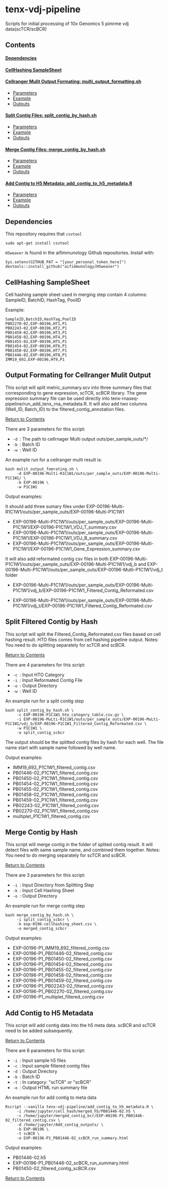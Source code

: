 # tenx-vdj-pipeline

Scripts for initial processing of 10x Genomics 5 pimrme vdj data(scTCR/scBCR)

<a id="contents"></a>

## Contents

#### [Dependencies](#dependencies)

#### [CellHashing SampleSheet](#SampleSheet)


#### [Cellranger Mulit Output Formating: multi_output_formatting.sh](#formating)
- [Parameters](#formating_param)
- [Example](#formating_example)
- [Outputs](#formating_outputs)

#### [Split Contig Files: split_contig_by_hash.sh](#split)
- [Parameters](#split_param)
- [Example](#split_example)
- [Outputs](#split_outputs)

#### [Merge Contig Files: merge_contig_by_hash.sh](#merge)
- [Parameters](#merge_param)
- [Example](#merge_example)
- [Outputs](#merge_outputs)

#### [Add Contig to H5 Metadata: add_contig_to_h5_metadata.R](#add_contig)
- [Parameters](#add_contig_param)
- [Example](#add_contig_example)
- [Outputs](#add_contig_outputs)


<a id="dependencies"></a>

## Dependencies

This repository requires that `csvtool`
```
sudo apt-get install csvtool
```

`H5weaver` is found in the aifimmunology Github repositories. Install with:
```
Sys.setenv(GITHUB_PAT = "[your_personal_token_here]")
devtools::install_github("aifimmunology/H5weaver")
```

<a id="SampleSheet"></a>

## CellHashing SampleSheet

Cell hashing sample sheet used in merging step contain 4 columns: SampleID, BatchID, HashTag, PoolID

Example:
```
SampleID,BatchID,HashTag,PoolID
PB02270-02,EXP-00196,HT1,P1
PB02243-02,EXP-00196,HT2,P1
PB01459-02,EXP-00196,HT3,P1
PB01458-02,EXP-00196,HT4,P1
PB01455-02,EXP-00196,HT5,P1
PB01454-02,EXP-00196,HT6,P1
PB01450-02,EXP-00196,HT7,P1
PB01446-02,EXP-00196,HT8,P1
IMM19_692,EXP-00196,HT9,P1
```

<a id="formating"></a>

## Output Formating for Cellranger Mulit 0utput

This script will split metric_summary.scv into three summary files that corresponding to gene expression, scTCR, scBCR library. The gene expression summary file can be used directly into tenx-rnaseq-pipeline/run_add_tenx_rna_metadata.R. It will also add two columns (Well_ID, Batch_ID) to the filtered_contig_annotation files. 


[Return to Contents](#contents)

<a id="formating_param"></a>

There are 3 parameters for this script:  
- `-d `: The path to cellrnager Multi output outs/per_sample_outs/*/   
- `-b `: Batch ID 
- `-w `: Well ID

<a id="formating_example"></a>


An example run for a cellranger multi result is:
```
bash mulit_output_fomrating.sh \
     -d EXP-00196-Multi-R1C1W1/outs/per_sample_outs/EXP-00196-Multi-P1C1W1/ \
     -b EXP-00196 \
     -w P1C1W1
```
<a id="formating_outputs"></a>


Output examples: 

It should add three sumary files under EXP-00196-Multi-R1C1W1/outs/per_sample_outs/EXP-00196-Multi-P1C1W1

- EXP-00196-Multi-P1C1W1/outs/per_sample_outs/EXP-00196-Multi-P1C1W1/EXP-00196-P1C1W1_VDJ_T_summary.csv
- EXP-00196-Multi-P1C1W1/outs/per_sample_outs/EXP-00196-Multi-P1C1W1/EXP-00196-P1C1W1_VDJ_B_summary.csv
- EXP-00196-Multi-P1C1W1/outs/per_sample_outs/EXP-00196-Multi-P1C1W1/EXP-00196-P1C1W1_Gene_Expression_summary.csv

It will also add reformated contig csv files in both EXP-00196-Multi-P1C1W1/outs/per_sample_outs/EXP-00196-Multi-P1C1W1/vdj_b and EXP-00196-Multi-P1C1W1/outs/per_sample_outs/EXP-00196-Mutli-P1C1W1/vdj_t folder

- EXP-00196-Multi-P1C1W1/outs/per_sample_outs/EXP-00196-Multi-P1C1W1/vdj_b/EXP-00196-P1C1W1_Filtered_Contig_Reformated.csv

- EXP-00196-Multi-P1C1W1/outs/per_sample_outs/EXP-00196-Multi-P1C1W1/vdj_t/EXP-00196-P1C1W1_Filtered_Contig_Reformated.csv


<a id="split"></a>

## Split Filtered Contig by Hash 

This script will split the Filtered_Contig_Reformated.csv files based on cell hashing result. HTO files comes from cell hashing pipeline output. Notes: You need to do splitting separately for scTCR and scBCR.

[Return to Contents](#contents)

<a id="split_param"></a>

There are 4 parameters for this script:  
- `-c `: Input HTO Category
- `-i `: Input Reformated Contig File 
- `-o `: Output Directory
- `-w `: Well ID


<a id="split_example"></a>


An example run for a split contig step
```
bash split_contig_by_hash.sh \
     -c EXP-00196-P1C1W1_hto_category_table.csv.gz \
     -i EXP-00196-MuLti-R1C1W1/outs/per_sample_outs/EXP-00196-MuLti-P1C1W1/vdj_b/EXP-00196-P1C1W1_Filtered_Contig_Reformated.csv \
     -w P1C1W1 \
     -o split_contig_scbcr
```


<a id="split_outputs"></a>

The output should be the splitted contig files by hash for each well. The file name start with sample name followed by well name.

Output examples: 

- IMM19_692_P1C1W1_filtered_contig.csv
- PB01446-02_P1C1W1_filtered_contig.csv
- PB01450-02_P1C1W1_filtered_contig.csv
- PB01454-02_P1C1W1_filtered_contig.csv
- PB01455-02_P1C1W1_filtered_contig.csv
- PB01458-02_P1C1W1_filtered_contig.csv
- PB01459-02_P1C1W1_filtered_contig.csv
- PB02243-02_P1C1W1_filtered_contig.csv
- PB02270-02_P1C1W1_filtered_contig.csv
- multiplet_P1C1W1_filtered_contig.csv

## Merge Contig by Hash 

This script will merge contig in the folder of splited contig result. It will detect files with same sample name, and combined them together. Notes: You need to do merging separately for scTCR and scBCR.

[Return to Contents](#contents)

<a id="merge_param"></a>


There are 3 parameters for this script:  
- `-i `: Input Directory from Splitting Step
- `-k `: Input Cell Hashing Sheet 
- `-o `: Output Directory

<a id="merge_example"></a>


An example run for merge contig step
```
bash merge_contig_by_hash.sh \
     -i split_contig_scbcr \
     -k exp-0196-cellhashing_sheet.csv \
     -o merged_contig_scbcr
```

<a id="merge_outputs"></a>


Output examples: 
- EXP-00196-P1_IMM19_692_filtered_contig.csv
- EXP-00196-P1_PB01446-02_filtered_contig.csv
- EXP-00196-P1_PB01450-02_filtered_contig.csv
- EXP-00196-P1_PB01454-02_filtered_contig.csv
- EXP-00196-P1_PB01455-02_filtered_contig.csv
- EXP-00196-P1_PB01458-02_filtered_contig.csv
- EXP-00196-P1_PB01459-02_filtered_contig.csv
- EXP-00196-P1_PB02243-02_filtered_contig.csv
- EXP-00196-P1_PB02270-02_filtered_contig.csv
- EXP-00196-P1_multiplet_filtered_contig.csv


## Add Contig to H5 Metadata 

This script will add contig data into the h5 meta data. scBCR and scTCR need to be added subsequently. 

[Return to Contents](#contents)

<a id="add_contig_param"></a>


There are 6 parameters for this script:  
- `-i `: Input sample h5 files 
- `-c `: Input sample filtered contig files 
- `-d `: Output Directory
- `-b `: Batch ID
- `-t `: In category: "scTCR" or "scBCR"
- `-o `: Output HTML run summary file



<a id="add_contig_example"></a>


An example run for add contig to meta data 
```
Rscript --vanilla tenx-vdj-pipeline/add_contig_to_h5_metadata.R \
     -i /home/jupyter/cell_hash/merged_h5/PB01446-02.h5 \
     -c /home/jupyter/merged_contig_bcr/EXP-00196-P1_PB01446-02_filtered_contig.csv \
     -d /home/jupyter/Add_contig_outputs/ \
     -b EXP-00196 \
     -t scBCR \
     -o EXP-00196-P1_PB01446-02_scBCR_run_summary.html
```

<a id="add_contig_outputs"></a>


Output examples: 
- PB01446-02.h5
- EXP-00196-P1_PB01446-02_scBCR_run_summary.html
- PB01450-02_filtered_contig_scBCR.csv






[Return to Contents](#contents)


